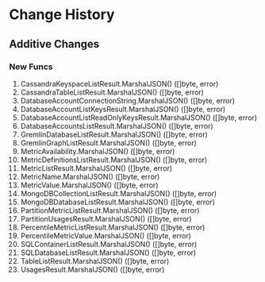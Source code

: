 # Change History

## Additive Changes

### New Funcs

1. CassandraKeyspaceListResult.MarshalJSON() ([]byte, error)
1. CassandraTableListResult.MarshalJSON() ([]byte, error)
1. DatabaseAccountConnectionString.MarshalJSON() ([]byte, error)
1. DatabaseAccountListKeysResult.MarshalJSON() ([]byte, error)
1. DatabaseAccountListReadOnlyKeysResult.MarshalJSON() ([]byte, error)
1. DatabaseAccountsListResult.MarshalJSON() ([]byte, error)
1. GremlinDatabaseListResult.MarshalJSON() ([]byte, error)
1. GremlinGraphListResult.MarshalJSON() ([]byte, error)
1. MetricAvailability.MarshalJSON() ([]byte, error)
1. MetricDefinitionsListResult.MarshalJSON() ([]byte, error)
1. MetricListResult.MarshalJSON() ([]byte, error)
1. MetricName.MarshalJSON() ([]byte, error)
1. MetricValue.MarshalJSON() ([]byte, error)
1. MongoDBCollectionListResult.MarshalJSON() ([]byte, error)
1. MongoDBDatabaseListResult.MarshalJSON() ([]byte, error)
1. PartitionMetricListResult.MarshalJSON() ([]byte, error)
1. PartitionUsagesResult.MarshalJSON() ([]byte, error)
1. PercentileMetricListResult.MarshalJSON() ([]byte, error)
1. PercentileMetricValue.MarshalJSON() ([]byte, error)
1. SQLContainerListResult.MarshalJSON() ([]byte, error)
1. SQLDatabaseListResult.MarshalJSON() ([]byte, error)
1. TableListResult.MarshalJSON() ([]byte, error)
1. UsagesResult.MarshalJSON() ([]byte, error)
